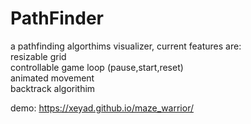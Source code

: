 # PathFinder

a pathfinding algorthims visualizer, current features are:  
resizable grid   
controllable game loop (pause,start,reset)  
animated movement  
backtrack algorithim  

demo: https://xeyad.github.io/maze_warrior/
